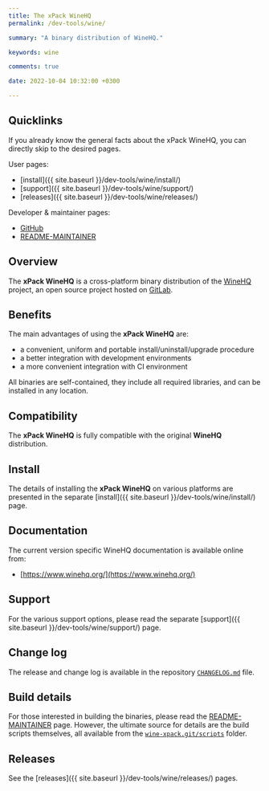 ```yaml
---
title: The xPack WineHQ
permalink: /dev-tools/wine/

summary: "A binary distribution of WineHQ."

keywords: wine

comments: true

date: 2022-10-04 10:32:00 +0300

---
```


## Quicklinks

If you already know the general facts about the xPack WineHQ, you can
directly skip to the desired pages.

User pages:

- [install]({{ site.baseurl }}/dev-tools/wine/install/)
- [support]({{ site.baseurl }}/dev-tools/wine/support/)
- [releases]({{ site.baseurl }}/dev-tools/wine/releases/)

Developer & maintainer pages:

- [GitHub](https://github.com/xpack-dev-tools/wine-xpack/)
- [README-MAINTAINER](https://github.com/xpack-dev-tools/wine-xpack/blob/xpack/README-MAINTAINER.md)

## Overview

The **xPack WineHQ** is a cross-platform binary distribution of the
[WineHQ](https://www.winehq.org) project,
an open source project hosted on
[GitLab](https://gitlab.winehq.org/).

## Benefits

The main advantages of using the **xPack WineHQ** are:

- a convenient, uniform and portable install/uninstall/upgrade procedure
- a better integration with development environments
- a more convenient integration with CI environment

All binaries are self-contained, they include all required libraries,
and can be installed in any location.

## Compatibility

The **xPack WineHQ** is fully compatible with the original **WineHQ**
distribution.

## Install

The details of installing the **xPack WineHQ** on various platforms are
presented in the separate
[install]({{ site.baseurl }}/dev-tools/wine/install/) page.

## Documentation

The current version specific WineHQ documentation is available online from:

- [https://www.winehq.org/](https://www.winehq.org/)

## Support

For the various support options, please read the separate
[support]({{ site.baseurl }}/dev-tools/wine/support/) page.

## Change log

The release and change log is available in the repository
[`CHANGELOG.md`](https://github.com/xpack-dev-tools/wine-xpack/blob/xpack/CHANGELOG.md) file.

## Build details

For those interested in building the binaries, please read the
[README-MAINTAINER](https://github.com/xpack-dev-tools/wine-xpack/blob/xpack/README-MAINTAINER.md)
page.
However, the ultimate source for details are the build scripts themselves,
all available from the
[`wine-xpack.git/scripts`](https://github.com/xpack-dev-tools/wine-xpack/tree/xpack/scripts/)
folder.

## Releases

See the [releases]({{ site.baseurl }}/dev-tools/wine/releases/) pages.
